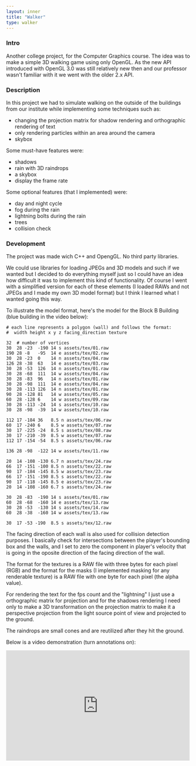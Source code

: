 ```yaml
---
layout: inner
title: "Walker"
type: walker
---
```


### Intro

Another college project, for the Computer Graphics course. The idea was to make a simple 3D walking game using only OpenGL. As the new API introduced with OpenGL 3.0 was still relatively new then and our professor wasn't familiar with it we went with the older 2.x API.

### Description

In this project we had to simulate walking on the outside of the buildings from our institute while implementing some techniques such as:

- changing the projection matrix for shadow rendering and orthographic rendering of text
- only rendering particles within an area around the camera
- skybox

Some must-have features were:

- shadows
- rain with 3D raindrops
- a skybox
- display the frame rate

Some optional features (that I implemented) were:

- day and night cycle
- fog during the rain
- lightning bolts during the rain
- trees
- collision check

### Development

The project was made wich C++ and OpengGL. No third party libraries.

We could use libraries for loading JPEGs and 3D models and such if we wanted but I decided to do everything myself just so I could have an idea how difficult it was to implement this kind of functionality. Of course I went with a simplified version for each of these elements (I loaded RAWs and not JPEGs and I made my own 3D model format) but I think I learned what I wanted going this way.

To illustrate the model format, here's the model for the Block B Building (blue building in the video below):

```
# each line represents a polygon (wall) and follows the format:
#  width height x y z facing_direction texture

32  # number of vertices
30  28 -23  -190 14 s assets/tex/01.raw
190 28 -8   -95  14 e assets/tex/02.raw
30  28 -23  0    14 n assets/tex/04.raw
126 28 -38  63   14 e assets/tex/03.raw
30  28 -53  126  14 n assets/tex/01.raw
30  28 -68  111  14 w assets/tex/04.raw
30  28 -83  96   14 n assets/tex/01.raw
30  28 -98  111  14 e assets/tex/04.raw
30  28 -113 126  14 n assets/tex/01.raw
90  28 -128 81   14 w assets/tex/05.raw
60  28 -128 6    14 w assets/tex/09.raw
30  28 -113 -24  14 s assets/tex/10.raw
30  28 -98  -39  14 w assets/tex/10.raw

112 17 -184 36   8.5 n assets/tex/06.raw
60  17 -240 6    8.5 w assets/tex/07.raw
30  17 -225 -24  8.5 s assets/tex/08.raw
30  17 -210 -39  8.5 w assets/tex/07.raw
112 17 -154 -54  8.5 s assets/tex/06.raw

136 28 -98  -122 14 w assets/tex/11.raw

20  14 -108 -130 6.7 n assets/tex/24.raw
66  17 -151 -100 8.5 n assets/tex/22.raw
90  17 -184 -145 8.5 w assets/tex/23.raw
66  17 -151 -190 8.5 s assets/tex/22.raw
90  17 -118 -145 8.5 e assets/tex/23.raw
20  14 -108 -160 6.7 s assets/tex/24.raw

30  28 -83  -190 14 s assets/tex/01.raw
60  28 -68  -160 14 e assets/tex/13.raw
30  28 -53  -130 14 s assets/tex/14.raw
60  28 -38  -160 14 w assets/tex/13.raw

30  17 -53 -190  8.5 s assets/tex/12.raw
```

The facing direction of each wall is also used for collision detection purposes. I basically check for intersections between the player's bounding box and the walls, and I set to zero the component in player's velocity that is going in the oposite direction of the facing direction of the wall.

The format for the textures is a RAW file with three bytes for each pixel (RGB) and the format for the masks (I implemented masking for any renderable texture) is a RAW file with one byte for each pixel (the alpha value).

For rendering the text for the fps count and the "lightning" I just use a orthographic matrix for projection and for the shadows rendering I need only to make a 3D transformation on the projection matrix to make it a perspective projection from the light source point of view and projected to the ground.

The raindrops are small cones and are reutilized after they hit the ground.

Below is a video demonstration (turn annotations on):

<iframe width="500" height="300" src="http://www.youtube.com/embed/8a1UOAVBPXk" frameborder="0" allowfullscreen></iframe>
